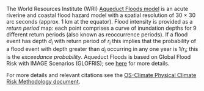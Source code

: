 The World Resources Institute (WRI) [Aqueduct Floods model](https://www.wri.org/aqueduct) is an acute riverine and coastal flood hazard model with a spatial resolution of 30 × 30 arc seconds (approx. 1 km at the equator). Flood intensity is provided as a _return period_ map: each point comprises a curve of inundation depths for 9 different return periods (also known as reoccurrence periods). If a flood event has depth $d_i$ with return period of $r_i$ this implies that the probability of a flood event with depth greater than $d_i$ occurring in any one year is $1 / r_i$; this is the _exceedance probability_. Aqueduct Floods is based on Global Flood Risk with IMAGE Scenarios (GLOFRIS); see [here](https://www.wri.org/aqueduct/publications) for more details.

For more details and relevant citations see the
[OS-Climate Physical Climate Risk Methodology document](https://github.com/os-climate/physrisk/blob/main/methodology/PhysicalRiskMethodology.pdf).
